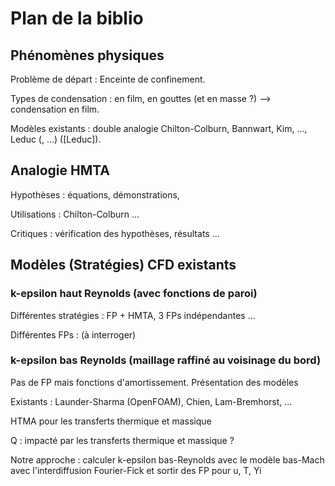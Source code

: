 # Plan de la biblio
## Phénomènes physiques

Problème de départ : Enceinte de confinement.

Types de condensation : en film, en gouttes (et en masse ?) --> condensation en film.

Modèles existants : double analogie Chilton-Colburn, Bannwart, Kim, ..., Leduc (, ...) ([Leduc]).

## Analogie HMTA

Hypothèses : équations, démonstrations, 

Utilisations : Chilton-Colburn ...

Critiques : vérification des hypothèses, résultats ...

## Modèles (Stratégies) CFD existants

### k-epsilon haut Reynolds (avec fonctions de paroi)

Différentes stratégies : FP + HMTA, 3 FPs indépendantes ...

Différentes FPs : (à interroger)

### k-epsilon bas Reynolds (maillage raffiné au voisinage du bord)

Pas de FP mais fonctions d'amortissement. Présentation des modèles

Existants : Launder-Sharma (OpenFOAM), Chien, Lam-Bremhorst, ...

HTMA pour les transferts thermique et massique

Q : impacté par les transferts thermique et massique ?

Notre approche : calculer k-epsilon bas-Reynolds avec le modèle bas-Mach avec l'interdiffusion Fourier-Fick et sortir des FP pour u, T, Yi


